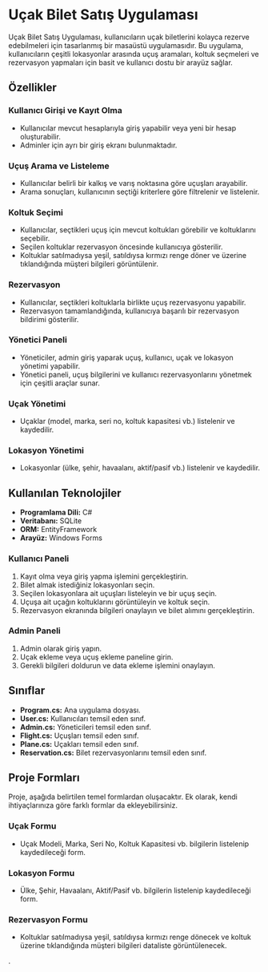 # Uçak Bilet Satış Uygulaması

Uçak Bilet Satış Uygulaması, kullanıcıların uçak biletlerini kolayca rezerve edebilmeleri için tasarlanmış bir masaüstü uygulamasıdır. Bu uygulama, kullanıcıların çeşitli lokasyonlar arasında uçuş aramaları, koltuk seçmeleri ve rezervasyon yapmaları için basit ve kullanıcı dostu bir arayüz sağlar.

## Özellikler

### Kullanıcı Girişi ve Kayıt Olma
- Kullanıcılar mevcut hesaplarıyla giriş yapabilir veya yeni bir hesap oluşturabilir.
- Adminler için ayrı bir giriş ekranı bulunmaktadır.

### Uçuş Arama ve Listeleme
- Kullanıcılar belirli bir kalkış ve varış noktasına göre uçuşları arayabilir.
- Arama sonuçları, kullanıcının seçtiği kriterlere göre filtrelenir ve listelenir.

### Koltuk Seçimi
- Kullanıcılar, seçtikleri uçuş için mevcut koltukları görebilir ve koltuklarını seçebilir.
- Seçilen koltuklar rezervasyon öncesinde kullanıcıya gösterilir.
- Koltuklar satılmadıysa yeşil, satıldıysa kırmızı renge döner ve üzerine tıklandığında müşteri bilgileri görüntülenir.

### Rezervasyon
- Kullanıcılar, seçtikleri koltuklarla birlikte uçuş rezervasyonu yapabilir.
- Rezervasyon tamamlandığında, kullanıcıya başarılı bir rezervasyon bildirimi gösterilir.

### Yönetici Paneli
- Yöneticiler, admin giriş yaparak uçuş, kullanıcı, uçak ve lokasyon yönetimi yapabilir.
- Yönetici paneli, uçuş bilgilerini ve kullanıcı rezervasyonlarını yönetmek için çeşitli araçlar sunar.

### Uçak Yönetimi
- Uçaklar (model, marka, seri no, koltuk kapasitesi vb.) listelenir ve kaydedilir.

### Lokasyon Yönetimi
- Lokasyonlar (ülke, şehir, havaalanı, aktif/pasif vb.) listelenir ve kaydedilir.

## Kullanılan Teknolojiler

- **Programlama Dili:** C#
- **Veritabanı:** SQLite
- **ORM:** EntityFramework
- **Arayüz:** Windows Forms


### Kullanıcı Paneli
1. Kayıt olma veya giriş yapma işlemini gerçekleştirin.
2. Bilet almak istediğiniz lokasyonları seçin.
3. Seçilen lokasyonlara ait uçuşları listeleyin ve bir uçuş seçin.
4. Uçuşa ait uçağın koltuklarını görüntüleyin ve koltuk seçin.
5. Rezervasyon ekranında bilgileri onaylayın ve bilet alımını gerçekleştirin.

### Admin Paneli
1. Admin olarak giriş yapın.
2. Uçak ekleme veya uçuş ekleme paneline girin.
3. Gerekli bilgileri doldurun ve data ekleme işlemini onaylayın.

## Sınıflar

- **Program.cs:** Ana uygulama dosyası.
- **User.cs:** Kullanıcıları temsil eden sınıf.
- **Admin.cs:** Yöneticileri temsil eden sınıf.
- **Flight.cs:** Uçuşları temsil eden sınıf.
- **Plane.cs:** Uçakları temsil eden sınıf.
- **Reservation.cs:** Bilet rezervasyonlarını temsil eden sınıf.

## Proje Formları

Proje, aşağıda belirtilen temel formlardan oluşacaktır. Ek olarak, kendi ihtiyaçlarınıza göre farklı formlar da ekleyebilirsiniz.

### Uçak Formu
- Uçak Modeli, Marka, Seri No, Koltuk Kapasitesi vb. bilgilerin listelenip kaydedileceği form.

### Lokasyon Formu
- Ülke, Şehir, Havaalanı, Aktif/Pasif vb. bilgilerin listelenip kaydedileceği form.

### Rezervasyon Formu
- Koltuklar satılmadıysa yeşil, satıldıysa kırmızı renge dönecek ve koltuk üzerine tıklandığında müşteri bilgileri dataliste görüntülenecek.

.
